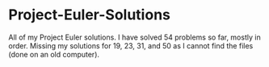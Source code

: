 # Project-Euler-Solutions
All of my Project Euler solutions. I have solved 54 problems so far, mostly in order. Missing my solutions for 19, 23, 31, and 50 as I cannot find the files (done on an old computer).
